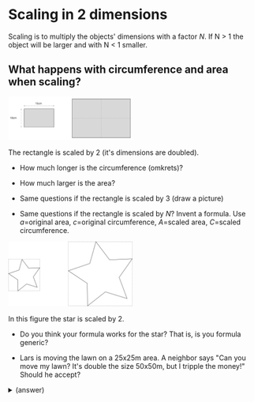# Scaling in 2 dimensions

Scaling is to multiply the objects' dimensions with a factor $N$.
If N > 1 the object will be larger and with N < 1 smaller.

## What happens with circumference and area when scaling?

<img src="rectanglex2.svg" width="50%" />

The rectangle is scaled by 2 (it's dimensions are doubled).

* How much longer is the circumference (omkrets)?

* How much larger is the area?

* Same questions if the rectangle is scaled by 3 (draw a picture)

* Same questions if the rectangle is scaled by $N$?
  Invent a formula. Use $a$=original area, $c$=original circumference,
  $A$=scaled area, $C$=scaled circumference.

<img src="anyfigx2.svg" width="50%" />

In this figure the star is scaled by 2.

* Do you think your formula works for the star? That is, is you
  formula generic?

* Lars is moving the lawn on a 25x25m area. A neighbor says "Can you
  move my lawn? It's double the size 50x50m, but I tripple the money!"
  Should he accept?


<details><summary>(answer)</summary>

<hr />

When the rectangles dimensions are doubled the circumference is also
doubled but the area becomes 4 times larger.

If the rectangle is scaled by 3 the circumference becomes 3 times
longer as well, but the area becomes 9 times larger.

Formula;

$C = N \cdot c$

$A = N \cdot N \cdot a$

Or;

$A = N^2 \cdot a$

And yes, *the formula is generic*. It works for *any* 2-dimensional shape.

No! It will take 4 times as long to move the lawn on a 50x50m area.

</details>
